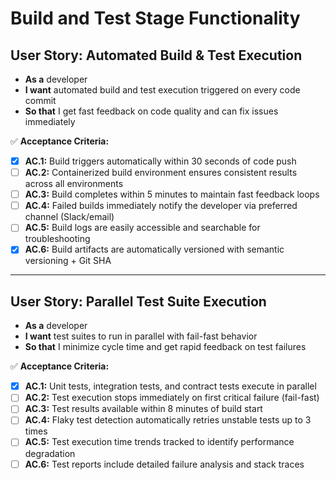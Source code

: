 # Build and Test Stage Functionality
## **User Story: Automated Build & Test Execution**

* **As a** developer
* **I want** automated build and test execution triggered on every code commit
* **So that** I get fast feedback on code quality and can fix issues immediately

✅ **Acceptance Criteria:**

- [X] **AC.1:** Build triggers automatically within 30 seconds of code push
- [ ] **AC.2:** Containerized build environment ensures consistent results across all environments
- [ ] **AC.3:** Build completes within 5 minutes to maintain fast feedback loops
- [ ] **AC.4:** Failed builds immediately notify the developer via preferred channel (Slack/email)
- [ ] **AC.5:** Build logs are easily accessible and searchable for troubleshooting
- [X] **AC.6:** Build artifacts are automatically versioned with semantic versioning + Git SHA

---

## **User Story: Parallel Test Suite Execution**

* **As a** developer
* **I want** test suites to run in parallel with fail-fast behavior
* **So that** I minimize cycle time and get rapid feedback on test failures

✅ **Acceptance Criteria:**

- [X] **AC.1:** Unit tests, integration tests, and contract tests execute in parallel
- [ ] **AC.2:** Test execution stops immediately on first critical failure (fail-fast)
- [ ] **AC.3:** Test results available within 8 minutes of build start
- [ ] **AC.4:** Flaky test detection automatically retries unstable tests up to 3 times
- [ ] **AC.5:** Test execution time trends tracked to identify performance degradation
- [ ] **AC.6:** Test reports include detailed failure analysis and stack traces
